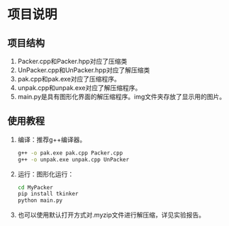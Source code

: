 # 项目说明

## 项目结构

1. Packer.cpp和Packer.hpp对应了压缩类
2. UnPacker.cpp和UnPacker.hpp对应了解压缩类
3. pak.cpp和pak.exe对应了压缩程序。
4. unpak.cpp和unpak.exe对应了解压缩程序。
5. main.py是具有图形化界面的解压缩程序。img文件夹存放了显示用的图片。

## 使用教程

1. 编译：推荐g++编译器。
   ```bash
   g++ -o pak.exe pak.cpp Packer.cpp
   g++ -o unpak.exe unpak.cpp UnPacker
   ```
2. 运行：图形化运行：
   ```bash
   cd MyPacker
   pip install tkinker
   python main.py
   ```
3. 也可以使用默认打开方式对.myzip文件进行解压缩，详见实验报告。
